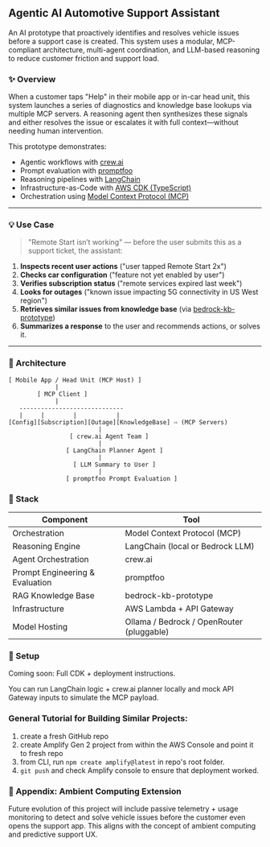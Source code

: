 ## Agentic AI Automotive Support Assistant

An AI prototype that proactively identifies and resolves vehicle issues before a support case is created. This system uses a modular, MCP-compliant architecture, multi-agent coordination, and LLM-based reasoning to reduce customer friction and support load.

### ✨ Overview

When a customer taps "Help" in their mobile app or in-car head unit, this system launches a series of diagnostics and knowledge base lookups via multiple MCP servers. A reasoning agent then synthesizes these signals and either resolves the issue or escalates it with full context—without needing human intervention.

This prototype demonstrates:
- Agentic workflows with [crew.ai](https://github.com/joaomdmoura/crewAI)
- Prompt evaluation with [promptfoo](https://github.com/promptfoo/promptfoo)
- Reasoning pipelines with [LangChain](https://www.langchain.com/)
- Infrastructure-as-Code with [AWS CDK (TypeScript)](https://docs.aws.amazon.com/cdk/latest/guide/home.html)
- Orchestration using [Model Context Protocol (MCP)](https://modelcontextprotocol.io/docs/concepts/architecture)


---

### 💡 Use Case

> "Remote Start isn’t working" — before the user submits this as a support ticket, the assistant:

1. **Inspects recent user actions** ("user tapped Remote Start 2x")
2. **Checks car configuration** ("feature not yet enabled by user")
3. **Verifies subscription status** ("remote services expired last week")
4. **Looks for outages** ("known issue impacting 5G connectivity in US West region")
5. **Retrieves similar issues from knowledge base** (via [bedrock-kb-prototype](https://github.com/RoyCodes/bedrock-kb-prototype))
6. **Summarizes a response** to the user and recommends actions, or solves it.

---

### 🤖 Architecture

```text
[ Mobile App / Head Unit (MCP Host) ]
             |
        [ MCP Client ]
             |
   -----------------------------
   |     |        |           |
[Config][Subscription][Outage][KnowledgeBase] ⇨ (MCP Servers)
                         |
                 [ crew.ai Agent Team ]
                         |
                [ LangChain Planner Agent ]
                         |
                  [ LLM Summary to User ]
                         |
                [ promptfoo Prompt Evaluation ]
```

### 🚀 Stack

| Component  | Tool |
| ------------- | ------------- |
| Orchestration | Model Context Protocol (MCP)  |
| Reasoning Engine  | LangChain (local or Bedrock LLM)  |
| Agent Orchestration | crew.ai | 
| Prompt Engineering & Evaluation | promptfoo |
| RAG Knowledge Base | bedrock-kb-prototype |
| Infrastructure | AWS Lambda + API Gateway |
| Model Hosting | Ollama / Bedrock / OpenRouter (pluggable) |

### 🔧 Setup

Coming soon: Full CDK + deployment instructions.

You can run LangChain logic + crew.ai planner locally and mock API Gateway inputs to simulate the MCP payload.

### General Tutorial for Building Similar Projects:
1. create a fresh GitHub repo 
2. create Amplify Gen 2 project from within the AWS Console and point it to fresh repo
3. from CLI, run `npm create amplify@latest` in repo's root folder.
4. `git push` and check Amplify console to ensure that deployment worked.

### 🔹 Appendix: Ambient Computing Extension

Future evolution of this project will include passive telemetry + usage monitoring to detect and solve vehicle issues before the customer even opens the support app. This aligns with the concept of ambient computing and predictive support UX.
